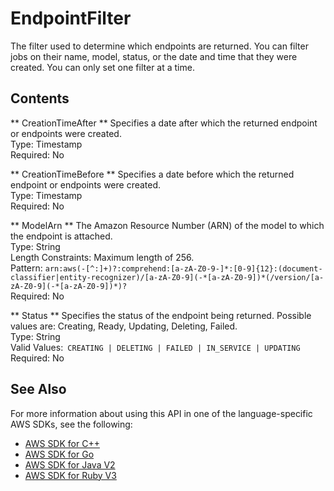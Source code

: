# EndpointFilter<a name="API_EndpointFilter"></a>

The filter used to determine which endpoints are returned\. You can filter jobs on their name, model, status, or the date and time that they were created\. You can only set one filter at a time\. 

## Contents<a name="API_EndpointFilter_Contents"></a>

 ** CreationTimeAfter **   <a name="comprehend-Type-EndpointFilter-CreationTimeAfter"></a>
Specifies a date after which the returned endpoint or endpoints were created\.  
Type: Timestamp  
Required: No

 ** CreationTimeBefore **   <a name="comprehend-Type-EndpointFilter-CreationTimeBefore"></a>
Specifies a date before which the returned endpoint or endpoints were created\.  
Type: Timestamp  
Required: No

 ** ModelArn **   <a name="comprehend-Type-EndpointFilter-ModelArn"></a>
The Amazon Resource Number \(ARN\) of the model to which the endpoint is attached\.  
Type: String  
Length Constraints: Maximum length of 256\.  
Pattern: `arn:aws(-[^:]+)?:comprehend:[a-zA-Z0-9-]*:[0-9]{12}:(document-classifier|entity-recognizer)/[a-zA-Z0-9](-*[a-zA-Z0-9])*(/version/[a-zA-Z0-9](-*[a-zA-Z0-9])*)?`   
Required: No

 ** Status **   <a name="comprehend-Type-EndpointFilter-Status"></a>
Specifies the status of the endpoint being returned\. Possible values are: Creating, Ready, Updating, Deleting, Failed\.  
Type: String  
Valid Values:` CREATING | DELETING | FAILED | IN_SERVICE | UPDATING`   
Required: No

## See Also<a name="API_EndpointFilter_SeeAlso"></a>

For more information about using this API in one of the language\-specific AWS SDKs, see the following:
+  [ AWS SDK for C\+\+](https://docs.aws.amazon.com/goto/SdkForCpp/comprehend-2017-11-27/EndpointFilter) 
+  [ AWS SDK for Go](https://docs.aws.amazon.com/goto/SdkForGoV1/comprehend-2017-11-27/EndpointFilter) 
+  [ AWS SDK for Java V2](https://docs.aws.amazon.com/goto/SdkForJavaV2/comprehend-2017-11-27/EndpointFilter) 
+  [ AWS SDK for Ruby V3](https://docs.aws.amazon.com/goto/SdkForRubyV3/comprehend-2017-11-27/EndpointFilter) 